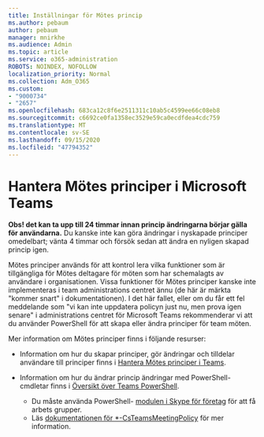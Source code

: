 ```yaml
---
title: Inställningar för Mötes princip
ms.author: pebaum
author: pebaum
manager: mnirkhe
ms.audience: Admin
ms.topic: article
ms.service: o365-administration
ROBOTS: NOINDEX, NOFOLLOW
localization_priority: Normal
ms.collection: Adm_O365
ms.custom:
- "9000734"
- "2657"
ms.openlocfilehash: 683ca12c8f6e2511311c10ab5c4599ee66c08eb8
ms.sourcegitcommit: c6692ce0fa1358ec3529e59ca0ecdfdea4cdc759
ms.translationtype: MT
ms.contentlocale: sv-SE
ms.lasthandoff: 09/15/2020
ms.locfileid: "47794352"
---
```

# <a name="manage-meeting-policies-in-microsoft-teams"></a>Hantera Mötes principer i Microsoft Teams

**Obs! det kan ta upp till 24 timmar innan princip ändringarna börjar gälla för användarna.** Du kanske inte kan göra ändringar i nyskapade principer omedelbart; vänta 4 timmar och försök sedan att ändra en nyligen skapad princip igen.

Mötes principer används för att kontrol lera vilka funktioner som är tillgängliga för Mötes deltagare för möten som har schemalagts av användare i organisationen. Vissa funktioner för Mötes principer kanske inte implementeras i team administrations centret ännu (de här är märkta "kommer snart" i dokumentationen). I det här fallet, eller om du får ett fel meddelande som "vi kan inte uppdatera policyn just nu, men prova igen senare" i administrations centret för Microsoft Teams rekommenderar vi att du använder PowerShell för att skapa eller ändra principer för team möten. 

Mer information om Mötes principer finns i följande resurser:

- Information om hur du skapar principer, gör ändringar och tilldelar användare till principer finns i [Hantera Mötes principer i Teams](https://docs.microsoft.com/microsoftteams/meeting-policies-in-teams).

- Information om hur du ändrar princip ändringar med PowerShell-cmdletar finns i [Översikt över Teams PowerShell](https://docs.microsoft.com/microsoftteams/teams-powershell-overview). 
    - Du måste använda PowerShell- [modulen i Skype för företag](https://www.microsoft.com/download/details.aspx?id=39366) för att få arbets grupper. 
    - Läs [dokumentationen för *-CsTeamsMeetingPolicy](https://docs.microsoft.com/search/?search=CsTeamsMeetingPolicy&view=skype-ps) för mer information.

